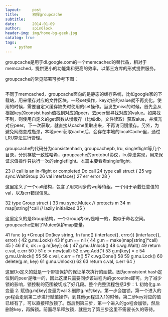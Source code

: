 ```yaml
---
layout:     post
title:      初探groupcache
subtitle:   
date:       2014-01-09
author:     spin6lock
header-img: img/home-bg-geek.jpg
catalog: true
tags:
    - python
---
```

groupcache是用于dl.google.com的一个memcached的替代品，相对于memcached，提供更小的功能集和更高的效率，以第三方库的形式提供服务。

groupcache的常见部署可参考下图：

<img src="http://images.cnitblog.com/blog/90397/201401/091629188481.jpg" alt="" />

不同于memcached，groupcache面向的是静态的缓存系统，比如google家的下载站，用来缓存对应的文件区块。一经set操作，key对应的value就不再变化。使用的时候，需要自定义缓存缺失时使用的set操作。当发生miss的时候，首先会从根据key的consist hash值找到对应的peer，去peer里寻找对应的value。如果找不到，则使用自定义的get函数从慢缓存（比如db，文件读取）获取alue，并填充对应peer。下一次获取，就直接从cache里取出来，不再访问慢缓存。另外，为避免网络变成瓶颈，本地peer获取cache后，会存在本地的localCache里，通过LRU算法进行管理。

groupcache的代码分为consistenhash, groupcachepb, lru, singleflight等几个目录，分别存放一致性哈希，groupcache的protobuf协议，lru算法实现，用来保证求值操作只执行一次的singleflight。本篇主要看看singleflight。

23 // call is an in-flight or completed Do call   24 type call struct {   25     wg  sync.WaitGroup   26     val interface{}   27     err error   28 }

这里定义了一个call结构，包含了用来同步的wg等待组，一个用于承载任意值的val，以及err错误信息。

 32 type Group struct {   33     mu sync.Mutex       // protects m   34     m  map[string]*call // lazily initialized   35 }

这里定义的是Group结构，一个Group内key是唯一的，类似于命名空间。groupcache使用了Mutex保护map变量。

41 func (g *Group) Do(key string, fn func() (interface{}, error)) (interface{}, error) {   42     g.mu.Lock()   43     if g.m == nil {   44         g.m = make(map[string]*call)   45     }   46     if c, ok := g.m[key]; ok {   47         g.mu.Unlock()   48         c.wg.Wait()   49         return c.val, c.err   50     }   51     c := new(call)   52     c.wg.Add(1)   53     g.m[key] = c   54     g.mu.Unlock()   55   56     c.val, c.err = fn()   57     c.wg.Done()   58   59     g.mu.Lock()   60     delete(g.m, key)   61     g.mu.Unlock()   62   63     return c.val, c.err   64 }

这里Do定义的就是一个带锁保护的保证单次执行的函数。因为consistent hash定位到的peer是唯一的，因此这里只需要同步该进程内的goroutine即可。为了减少锁的影响，锁控制的范围被切成了好几段。整个完整流程包括3步：1. 初始化g.m变量 2. 赋值g.m[key]变量为val 3.删除g.m的key。第一步会加锁，第一个进入的go程会走到第二步进行赋值操作，到其他go程进入1的时候，第二步key对应的值已经有了，可以直接释放锁了。然后到第三步，第一个进入的go程会加锁，然后删除key，再解锁。前面尽早释放锁，就是为了第三步这里不需要长久的等待。
